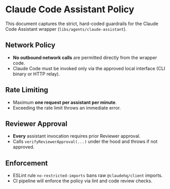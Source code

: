 # Claude Code Assistant Policy

This document captures the strict, hard-coded guardrails for the Claude Code Assistant wrapper (`libs/agents/claude-assistant`).

## Network Policy
- **No outbound network calls** are permitted directly from the wrapper code.
- Claude Code must be invoked only via the approved local interface (CLI binary or HTTP relay).

## Rate Limiting
- Maximum **one request per assistant per minute**.
- Exceeding the rate limit throws an immediate error.

## Reviewer Approval
- **Every** assistant invocation requires prior Reviewer approval.
- Calls `verifyReviewerApproval(...)` under the hood and throws if not approved.

## Enforcement
- ESLint rule `no-restricted-imports` bans raw `@claudehq/client` imports.
- CI pipeline will enforce the policy via lint and code review checks.